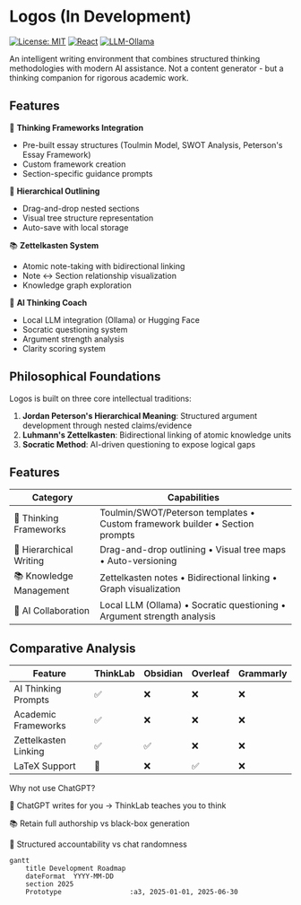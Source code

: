 # Logos (In Development)

[![License: MIT](https://img.shields.io/badge/License-MIT-yellow.svg)](https://opensource.org/licenses/MIT)
[![React](https://img.shields.io/badge/React-18.2.0-blue)](https://react.dev/)
[![LLM-Ollama](https://img.shields.io/badge/LLM-Ollama-orange)](https://ollama.ai/)

An intelligent writing environment that combines structured thinking methodologies with modern AI assistance. Not a content generator - but a thinking companion for rigorous academic work.

## Features

🧠 **Thinking Frameworks Integration**
- Pre-built essay structures (Toulmin Model, SWOT Analysis, Peterson's Essay Framework)
- Custom framework creation
- Section-specific guidance prompts

🌳 **Hierarchical Outlining**
- Drag-and-drop nested sections
- Visual tree structure representation
- Auto-save with local storage

📚 **Zettelkasten System**
- Atomic note-taking with bidirectional linking
- Note ↔ Section relationship visualization
- Knowledge graph exploration

🤖 **AI Thinking Coach**
- Local LLM integration (Ollama) or Hugging Face
- Socratic questioning system
- Argument strength analysis
- Clarity scoring system

## Philosophical Foundations
Logos is built on three core intellectual traditions:
1. **Jordan Peterson's Hierarchical Meaning**: Structured argument development through nested claims/evidence
2. **Luhmann's Zettelkasten**: Bidirectional linking of atomic knowledge units
3. **Socratic Method**: AI-driven questioning to expose logical gaps

## Features
| Category               | Capabilities                                                                 |
|------------------------|-----------------------------------------------------------------------------|
| 🧠 Thinking Frameworks  | Toulmin/SWOT/Peterson templates • Custom framework builder • Section prompts|
| 🌳 Hierarchical Writing | Drag-and-drop outlining • Visual tree maps • Auto-versioning               |
| 📚 Knowledge Management | Zettelkasten notes • Bidirectional linking • Graph visualization           |
| 🤖 AI Collaboration     | Local LLM (Ollama) • Socratic questioning • Argument strength analysis      |

## Comparative Analysis
| Feature               | ThinkLab | Obsidian | Overleaf | Grammarly |  
|-----------------------|----------|----------|----------|-----------|  
| AI Thinking Prompts   | ✅        | ❌        | ❌        | ❌         |  
| Academic Frameworks   | ✅        | ❌        | ❌        | ❌         |  
| Zettelkasten Linking  | ✅        | ✅        | ❌        | ❌         |  
| LaTeX Support         | 🚧        | ❌        | ✅        | ❌         |  


Why not use ChatGPT?

🤖 ChatGPT writes for you → ThinkLab teaches you to think

📚 Retain full authorship vs black-box generation

🎯 Structured accountability vs chat randomness


```mermaid
gantt
    title Development Roadmap
    dateFormat  YYYY-MM-DD
    section 2025
    Prototype                 :a3, 2025-01-01, 2025-06-30


